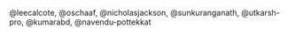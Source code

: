 @leecalcote, @oschaaf, @nicholasjackson, @sunkuranganath, @utkarsh-pro, @kumarabd, @navendu-pottekkat
